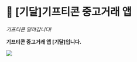 
# 🎁 [기달]기프티콘 중고거래 앱

<i>기프티콘 달려갑니다!</i>

<b>기프티콘 중고거래 앱<b> [기달]입니다.

<img src="https://github.com/minkyoj/gidalAppProject/assets/110908002/09ff2611-ea35-47be-85e0-cefa1ea4cec5"/>
